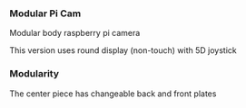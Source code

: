 ### Modular Pi Cam

Modular body raspberry pi camera

This version uses round display (non-touch) with 5D joystick

### Modularity

The center piece has changeable back and front plates
